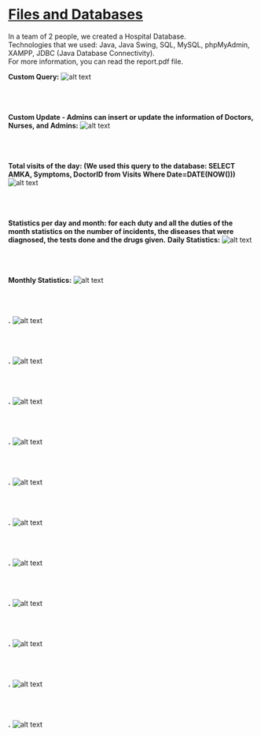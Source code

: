 # [Files and Databases](https://www.csd.uoc.gr/CSD/index.jsp?content=courses_catalog&openmenu=demoAcc3&lang=en&course=24)  

In a team of 2 people, we created a Hospital Database.  
Technologies that we used: Java, Java Swing, SQL, MySQL, phpMyAdmin, XAMPP, JDBC (Java Database Connectivity).  
For more information, you can read the report.pdf file.  

**Custom Query:**
![alt text](https://github.com/georgeleve/CS360/blob/main/images/image1.jpg)<br/><br/><br/><br/>

**Custom Update - Admins can insert or update the information of Doctors, Nurses, and Admins:**
![alt text](https://github.com/georgeleve/CS360/blob/main/images/image2.jpg)<br/><br/><br/><br/>

**Total visits of the day:
(We used this query to the database: SELECT AMKA, Symptoms, DoctorID from Visits Where Date=DATE(NOW()))**
![alt text](https://github.com/georgeleve/CS360/blob/main/images/image3.jpg)<br/><br/><br/><br/>

**Statistics per day and month: for each duty and all the duties of the month statistics on the number of incidents, the diseases
that were diagnosed, the tests done and the drugs given.**
**Daily Statistics:**
![alt text](https://github.com/georgeleve/CS360/blob/main/images/image4.jpg)<br/><br/><br/><br/>

**Monthly Statistics:**
![alt text](https://github.com/georgeleve/CS360/blob/main/images/image5.jpg)<br/><br/><br/><br/>

**.**
![alt text](https://github.com/georgeleve/CS360/blob/main/images/image6.jpg)<br/><br/><br/><br/>

**.**
![alt text](https://github.com/georgeleve/CS360/blob/main/images/image7.jpg)<br/><br/><br/><br/>

**.**
![alt text](https://github.com/georgeleve/CS360/blob/main/images/image8.jpg)<br/><br/><br/><br/>

**.**
![alt text](https://github.com/georgeleve/CS360/blob/main/images/image9.jpg)<br/><br/><br/><br/>

**.**
![alt text](https://github.com/georgeleve/CS360/blob/main/images/image10.jpg)<br/><br/><br/><br/>

**.**
![alt text](https://github.com/georgeleve/CS360/blob/main/images/image11.jpg)<br/><br/><br/><br/>

**.**
![alt text](https://github.com/georgeleve/CS360/blob/main/images/image12.jpg)<br/><br/><br/><br/>

**.**
![alt text](https://github.com/georgeleve/CS360/blob/main/images/image13.jpg)<br/><br/><br/><br/>

**.**
![alt text](https://github.com/georgeleve/CS360/blob/main/images/image14.jpg)<br/><br/><br/><br/>

**.**
![alt text](https://github.com/georgeleve/CS360/blob/main/images/image15.jpg)<br/><br/><br/><br/>

**.**
![alt text](https://github.com/georgeleve/CS360/blob/main/images/image16.jpg)<br/><br/><br/><br/>

